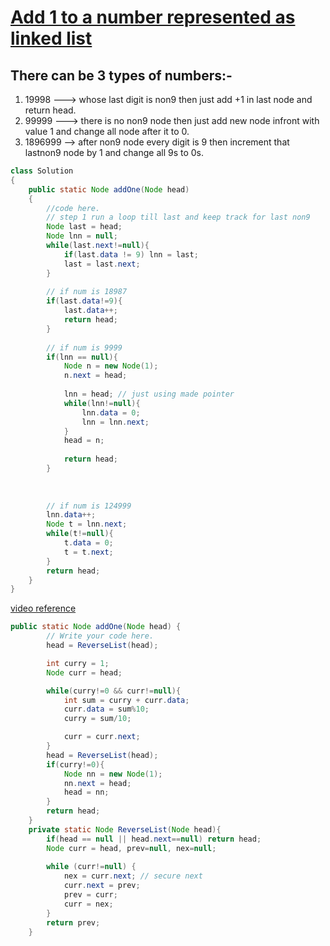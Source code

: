 # [**Add 1 to a number represented as linked list**](https://practice.geeksforgeeks.org/problems/add-1-to-a-number-represented-as-linked-list/1#)
## There can be 3 types of numbers:-
1. 19998 ---> whose last digit is non9 then just add +1 in last node and return head.
2. 99999 ---> there is no non9 node then just add new node infront with value 1 and change all node after it to 0.
3. 1896999 --> after non9 node every digit is 9 then increment that lastnon9 node by 1 and change all 9s to 0s.

```java
class Solution
{
    public static Node addOne(Node head) 
    { 
        //code here.
        // step 1 run a loop till last and keep track for last non9
        Node last = head;
        Node lnn = null;
        while(last.next!=null){
            if(last.data != 9) lnn = last;
            last = last.next;
        }
        
        // if num is 18987
        if(last.data!=9){
            last.data++;
            return head;
        }
        
        // if num is 9999
        if(lnn == null){
            Node n = new Node(1);
            n.next = head;
            
            lnn = head; // just using made pointer
            while(lnn!=null){
                lnn.data = 0;
                lnn = lnn.next;
            }
            head = n;
            
            return head;
        }
        
        
        
        // if num is 124999
        lnn.data++;
        Node t = lnn.next;
        while(t!=null){
            t.data = 0;
            t = t.next;
        }
        return head;
    }
}

```
[video reference](https://youtu.be/aXQWhbvT3w0?si=-LbC8mb6mnxTGZcE)
```java
public static Node addOne(Node head) {
		// Write your code here.
		head = ReverseList(head);

		int curry = 1;
		Node curr = head;

		while(curry!=0 && curr!=null){
			int sum = curry + curr.data;
			curr.data = sum%10;
			curry = sum/10;

			curr = curr.next;
		}
		head = ReverseList(head);
		if(curry!=0){
			Node nn = new Node(1);
			nn.next = head;
			head = nn;
		}
		return head;
	}
	private static Node ReverseList(Node head){
		if(head == null || head.next==null) return head;
		Node curr = head, prev=null, nex=null;
		
		while (curr!=null) {
			nex = curr.next; // secure next
			curr.next = prev;
			prev = curr;
			curr = nex;
		}
		return prev;
	}
```
